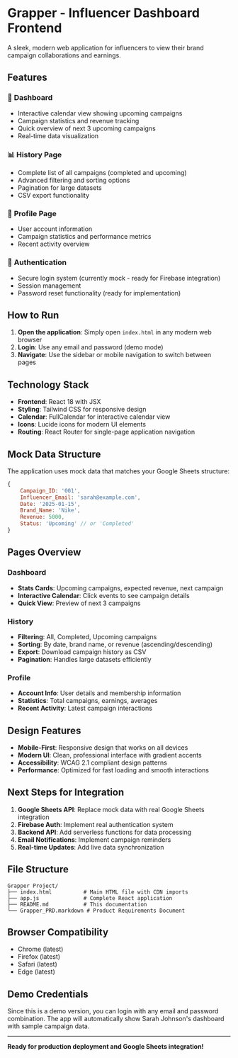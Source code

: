# Grapper - Influencer Dashboard Frontend

A sleek, modern web application for influencers to view their brand campaign collaborations and earnings.

## Features

### 🎯 **Dashboard**
- Interactive calendar view showing upcoming campaigns
- Campaign statistics and revenue tracking
- Quick overview of next 3 upcoming campaigns
- Real-time data visualization

### 📊 **History Page**
- Complete list of all campaigns (completed and upcoming)
- Advanced filtering and sorting options
- Pagination for large datasets
- CSV export functionality

### 👤 **Profile Page**
- User account information
- Campaign statistics and performance metrics
- Recent activity overview

### 🔐 **Authentication**
- Secure login system (currently mock - ready for Firebase integration)
- Session management
- Password reset functionality (ready for implementation)

## How to Run

1. **Open the application**: Simply open `index.html` in any modern web browser
2. **Login**: Use any email and password (demo mode)
3. **Navigate**: Use the sidebar or mobile navigation to switch between pages

## Technology Stack

- **Frontend**: React 18 with JSX
- **Styling**: Tailwind CSS for responsive design
- **Calendar**: FullCalendar for interactive calendar view
- **Icons**: Lucide icons for modern UI elements
- **Routing**: React Router for single-page application navigation

## Mock Data Structure

The application uses mock data that matches your Google Sheets structure:

```javascript
{
    Campaign_ID: '001',
    Influencer_Email: 'sarah@example.com', 
    Date: '2025-01-15',
    Brand_Name: 'Nike',
    Revenue: 5000,
    Status: 'Upcoming' // or 'Completed'
}
```

## Pages Overview

### Dashboard
- **Stats Cards**: Upcoming campaigns, expected revenue, next campaign
- **Interactive Calendar**: Click events to see campaign details
- **Quick View**: Preview of next 3 campaigns

### History 
- **Filtering**: All, Completed, Upcoming campaigns
- **Sorting**: By date, brand name, or revenue (ascending/descending)
- **Export**: Download campaign history as CSV
- **Pagination**: Handles large datasets efficiently

### Profile
- **Account Info**: User details and membership information
- **Statistics**: Total campaigns, earnings, averages
- **Recent Activity**: Latest campaign interactions

## Design Features

- **Mobile-First**: Responsive design that works on all devices
- **Modern UI**: Clean, professional interface with gradient accents
- **Accessibility**: WCAG 2.1 compliant design patterns
- **Performance**: Optimized for fast loading and smooth interactions

## Next Steps for Integration

1. **Google Sheets API**: Replace mock data with real Google Sheets integration
2. **Firebase Auth**: Implement real authentication system
3. **Backend API**: Add serverless functions for data processing
4. **Email Notifications**: Implement campaign reminders
5. **Real-time Updates**: Add live data synchronization

## File Structure

```
Grapper Project/
├── index.html          # Main HTML file with CDN imports
├── app.js              # Complete React application
├── README.md           # This documentation
└── Grapper_PRD.markdown # Product Requirements Document
```

## Browser Compatibility

- Chrome (latest)
- Firefox (latest) 
- Safari (latest)
- Edge (latest)

## Demo Credentials

Since this is a demo version, you can login with any email and password combination. The app will automatically show Sarah Johnson's dashboard with sample campaign data.

---

**Ready for production deployment and Google Sheets integration!** 